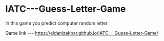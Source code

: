 # IATC---Guess-Letter-Game

In this game you predict computer random letter

Game link --- https://eldanizakbar.github.io/IATC---Guess-Letter-Game/
